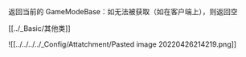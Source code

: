 返回当前的 GameModeBase：如无法被获取（如在客户端上），则返回空

[[../_Basic/其他类]]


![[../../../../_Config/Attatchment/Pasted image 20220426214219.png]]

